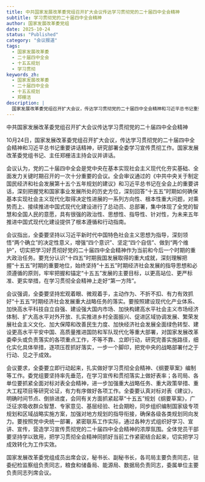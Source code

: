 ```yaml
---
title: 中共国家发展改革委党组召开扩大会议传达学习贯彻党的二十届四中全会精神
subtitle: 学习贯彻党的二十届四中全会精神
author: 国家发展改革委党组
date: 2025-10-24
status: "Published"
category: "会议报道"
tags: 
  - 国家发展改革委
  - 二十届四中全会
  - 十五五规划
  - 学习贯彻
keywords_zh:
  - 国家发展改革委
  - 二十届四中全会
  - 十五五规划
  - 郑栅洁
description: |
  国家发展改革委党组召开扩大会议，传达学习贯彻党的二十届四中全会精神和习近平总书记重要讲话精神，研究部署全委学习宣传贯彻工作，并对编制“十五五”规划《纲要草案》等后续工作提出要求。
---
```

中共国家发展改革委党组召开扩大会议传达学习贯彻党的二十届四中全会精神

10月24日，国家发展改革委党组召开扩大会议，传达学习贯彻党的二十届四中全会精神和习近平总书记重要讲话精神，研究部署全委学习宣传贯彻工作。国家发展改革委党组书记、主任郑栅洁主持会议并讲话。

会议认为，党的二十届四中全会是党中央在基本实现社会主义现代化夯实基础、全面发力关键时期召开的一次十分重要的会议。全会审议通过的《中共中央关于制定国民经济和社会发展第十五个五年规划的建议》和习近平总书记在全会上的重要讲话，深刻把握党和国家事业发展所处的历史方位，深刻回答“十五五”时期如何确保基本实现社会主义现代化取得决定性进展的一系列方向性、根本性重大问题，对乘势而上、接续推进中国式现代化建设进行了总动员、总部署，集中体现了全党的智慧和全国人民的意愿，具有很强的政治性、思想性、指导性、针对性，为未来五年推进中国式现代化建设提供了根本遵循和行动指南。

会议指出，全委要坚持以习近平新时代中国特色社会主义思想为指导，深刻领悟“两个确立”的决定性意义，增强“四个意识”、坚定“四个自信”、做到“两个维护”，切实把学习好贯彻好党的二十届四中全会精神作为当前和今后一个时期的重大政治任务。要充分认识“十四五”时期我国发展取得的重大成就，深刻理解把握“十五五”时期的重要地位，始终坚持“十五五”时期经济社会发展的指导思想和必须遵循的原则，牢牢把握和锚定“十五五”发展的主要目标，以更高站位、更严标准、更实举措，在学习贯彻全会精神上走好“第一方阵”。

会议强调，全委要坚持宏观着眼、微观着手，主动作为、不折不扣、有力有效抓好“十五五”时期经济社会发展重大战略任务的落实。要按照建设现代化产业体系、加快高水平科技自立自强、建设强大国内市场、加快构建高水平社会主义市场经济体制、扩大高水平对外开放、扎实推进乡村全面振兴、促进区域协调发展、繁荣发展社会主义文化、加大保障和改善民生力度、加快经济社会发展全面绿色转型、建设更高水平平安中国、高质量推进国防和军队现代化等重大部署，对国家发展改革委牵头或负责落实的各项重点工作，不等不靠、立即行动，研究完善实施路径，细化实化具体举措，逐项压茬抓好落实，一步一个脚印，把党中央的战略部署付之于行动、见之于成效。

会议要求，全委要立即行动起来，扎实做好学习贯彻全会精神、《纲要草案》编制等工作。委党组要坚持率先垂范，在学习宣传和贯彻落实上做好表率；各司局、各单位要抓紧全面对标对表全会精神，进一步加强重大战略任务、重大政策举措、重大工程项目等研究论证，有力有序做好各项工作。全委要认真对标对表《建议》，明确时间节点、倒排进度，会同有关方面抓紧起草“十五五”规划《纲要草案》，广泛征求吸收群众智慧、专家意见、基层经验、社会期盼，同步组织编制国家级专项规划和区域战略实施方案，加强对地方规划的指导衔接，确保各级各类规划同向发力。要按照党中央统一部署，紧密联系工作实际，通过各种方式组织好学习、宣讲、宣传，营造学习宣传贯彻党的二十届四中全会精神的浓厚氛围。全体党员干部要坚持学以致用，把学习贯彻全会精神同抓好当前工作紧密结合起来，切实把学习成效转化为工作实效。

国家发展改革委党组成员出席会议，秘书长、副秘书长，各司局主要负责同志，驻委纪检监察组负责同志，粮食和储备局、能源局、数据局负责同志，委属单位主要负责同志列席会议。
